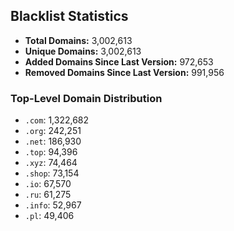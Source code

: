 ## Blacklist Statistics

- **Total Domains:** 3,002,613
- **Unique Domains:** 3,002,613
- **Added Domains Since Last Version:** 972,653
- **Removed Domains Since Last Version:** 991,956

### Top-Level Domain Distribution

-  `.com`: 1,322,682
-  `.org`: 242,251
-  `.net`: 186,930
-  `.top`: 94,396
-  `.xyz`: 74,464
-  `.shop`: 73,154
-  `.io`: 67,570
-  `.ru`: 61,275
-  `.info`: 52,967
-  `.pl`: 49,406
